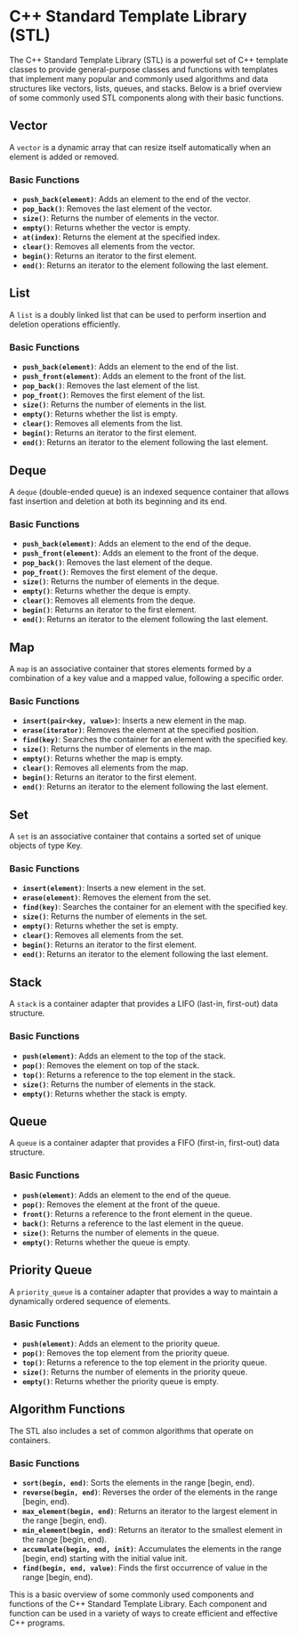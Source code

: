 # C++ Standard Template Library (STL)

The C++ Standard Template Library (STL) is a powerful set of C++ template classes to provide general-purpose classes and functions with templates that implement many popular and commonly used algorithms and data structures like vectors, lists, queues, and stacks. Below is a brief overview of some commonly used STL components along with their basic functions.

## Vector

A `vector` is a dynamic array that can resize itself automatically when an element is added or removed.

### Basic Functions
- **`push_back(element)`**: Adds an element to the end of the vector.
- **`pop_back()`**: Removes the last element of the vector.
- **`size()`**: Returns the number of elements in the vector.
- **`empty()`**: Returns whether the vector is empty.
- **`at(index)`**: Returns the element at the specified index.
- **`clear()`**: Removes all elements from the vector.
- **`begin()`**: Returns an iterator to the first element.
- **`end()`**: Returns an iterator to the element following the last element.

## List

A `list` is a doubly linked list that can be used to perform insertion and deletion operations efficiently.

### Basic Functions
- **`push_back(element)`**: Adds an element to the end of the list.
- **`push_front(element)`**: Adds an element to the front of the list.
- **`pop_back()`**: Removes the last element of the list.
- **`pop_front()`**: Removes the first element of the list.
- **`size()`**: Returns the number of elements in the list.
- **`empty()`**: Returns whether the list is empty.
- **`clear()`**: Removes all elements from the list.
- **`begin()`**: Returns an iterator to the first element.
- **`end()`**: Returns an iterator to the element following the last element.

## Deque

A `deque` (double-ended queue) is an indexed sequence container that allows fast insertion and deletion at both its beginning and its end.

### Basic Functions
- **`push_back(element)`**: Adds an element to the end of the deque.
- **`push_front(element)`**: Adds an element to the front of the deque.
- **`pop_back()`**: Removes the last element of the deque.
- **`pop_front()`**: Removes the first element of the deque.
- **`size()`**: Returns the number of elements in the deque.
- **`empty()`**: Returns whether the deque is empty.
- **`clear()`**: Removes all elements from the deque.
- **`begin()`**: Returns an iterator to the first element.
- **`end()`**: Returns an iterator to the element following the last element.

## Map

A `map` is an associative container that stores elements formed by a combination of a key value and a mapped value, following a specific order.

### Basic Functions
- **`insert(pair<key, value>)`**: Inserts a new element in the map.
- **`erase(iterator)`**: Removes the element at the specified position.
- **`find(key)`**: Searches the container for an element with the specified key.
- **`size()`**: Returns the number of elements in the map.
- **`empty()`**: Returns whether the map is empty.
- **`clear()`**: Removes all elements from the map.
- **`begin()`**: Returns an iterator to the first element.
- **`end()`**: Returns an iterator to the element following the last element.

## Set

A `set` is an associative container that contains a sorted set of unique objects of type Key.

### Basic Functions
- **`insert(element)`**: Inserts a new element in the set.
- **`erase(element)`**: Removes the element from the set.
- **`find(key)`**: Searches the container for an element with the specified key.
- **`size()`**: Returns the number of elements in the set.
- **`empty()`**: Returns whether the set is empty.
- **`clear()`**: Removes all elements from the set.
- **`begin()`**: Returns an iterator to the first element.
- **`end()`**: Returns an iterator to the element following the last element.

## Stack

A `stack` is a container adapter that provides a LIFO (last-in, first-out) data structure.

### Basic Functions
- **`push(element)`**: Adds an element to the top of the stack.
- **`pop()`**: Removes the element on top of the stack.
- **`top()`**: Returns a reference to the top element in the stack.
- **`size()`**: Returns the number of elements in the stack.
- **`empty()`**: Returns whether the stack is empty.

## Queue

A `queue` is a container adapter that provides a FIFO (first-in, first-out) data structure.

### Basic Functions
- **`push(element)`**: Adds an element to the end of the queue.
- **`pop()`**: Removes the element at the front of the queue.
- **`front()`**: Returns a reference to the front element in the queue.
- **`back()`**: Returns a reference to the last element in the queue.
- **`size()`**: Returns the number of elements in the queue.
- **`empty()`**: Returns whether the queue is empty.

## Priority Queue

A `priority_queue` is a container adapter that provides a way to maintain a dynamically ordered sequence of elements.

### Basic Functions
- **`push(element)`**: Adds an element to the priority queue.
- **`pop()`**: Removes the top element from the priority queue.
- **`top()`**: Returns a reference to the top element in the priority queue.
- **`size()`**: Returns the number of elements in the priority queue.
- **`empty()`**: Returns whether the priority queue is empty.

## Algorithm Functions

The STL also includes a set of common algorithms that operate on containers.

### Basic Functions
- **`sort(begin, end)`**: Sorts the elements in the range [begin, end).
- **`reverse(begin, end)`**: Reverses the order of the elements in the range [begin, end).
- **`max_element(begin, end)`**: Returns an iterator to the largest element in the range [begin, end).
- **`min_element(begin, end)`**: Returns an iterator to the smallest element in the range [begin, end).
- **`accumulate(begin, end, init)`**: Accumulates the elements in the range [begin, end) starting with the initial value init.
- **`find(begin, end, value)`**: Finds the first occurrence of value in the range [begin, end).

This is a basic overview of some commonly used components and functions of the C++ Standard Template Library. Each component and function can be used in a variety of ways to create efficient and effective C++ programs.
